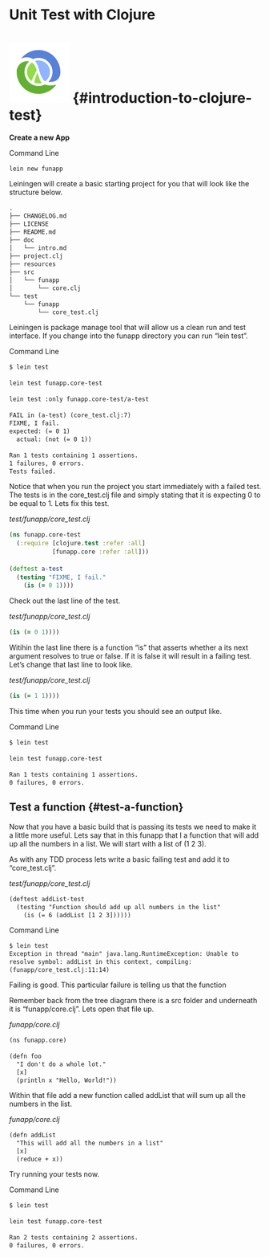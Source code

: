 # Unit Test with Clojure

#  ![](/assets/clojure-logo-120b.png) {#introduction-to-clojure-test}

**Create a new App**

Command Line

```
lein new funapp
```

Leiningen will create a basic starting project for you that will look like the structure below.

```
.
├── CHANGELOG.md
├── LICENSE
├── README.md
├── doc
│   └── intro.md
├── project.clj
├── resources
├── src
│   └── funapp
│       └── core.clj
└── test
    └── funapp
        └── core_test.clj
```

Leiningen is package manage tool that will allow us a clean run and test interface. If you change into the funapp directory you can run “lein test”.

Command Line

```
$ lein test

lein test funapp.core-test

lein test :only funapp.core-test/a-test

FAIL in (a-test) (core_test.clj:7)
FIXME, I fail.
expected: (= 0 1)
  actual: (not (= 0 1))

Ran 1 tests containing 1 assertions.
1 failures, 0 errors.
Tests failed.
```

Notice that when you run the project you start immediately with a failed test. The tests is in the core\_test.clj file and simply stating that it is expecting 0 to be equal to 1. Lets fix this test.

_test/funapp/core\_test.clj_

```clojure
(ns funapp.core-test
  (:require [clojure.test :refer :all]
            [funapp.core :refer :all]))

(deftest a-test
  (testing "FIXME, I fail."
    (is (= 0 1))))
```

Check out the last line of the test.

_test/funapp/core\_test.clj_

```clojure
(is (= 0 1))))
```

Witihin the last line there is a function “is” that asserts whether a its next argument resolves to true or false. If it is false it will result in a failing test. Let’s change that last line to look like.

_test/funapp/core\_test.clj_

```clojure
(is (= 1 1))))
```

This time when you run your tests you should see an output like.

Command Line

```
$ lein test

lein test funapp.core-test

Ran 1 tests containing 1 assertions.
0 failures, 0 errors.
```

## Test a function {#test-a-function}

Now that you have a basic build that is passing its tests we need to make it a little more useful. Lets say that in this funapp that I a function that will add up all the numbers in a list. We will start with a list of \(1 2 3\).

As with any TDD process lets write a basic failing test and add it to “core\_test.clj”.

_test/funapp/core\_test.clj_

```
(deftest addList-test
  (testing "Function should add up all numbers in the list"
    (is (= 6 (addList [1 2 3])))))
```

Command Line

```
$ lein test
Exception in thread "main" java.lang.RuntimeException: Unable to resolve symbol: addList in this context, compiling:(funapp/core_test.clj:11:14)
```

Failing is good. This particular failure is telling us that the function

Remember back from the tree diagram there is a src folder and underneath it is “funapp/core.clj”. Lets open that file up.

_funapp/core.clj_

```
(ns funapp.core)

(defn foo
  "I don't do a whole lot."
  [x]
  (println x "Hello, World!"))
```

Within that file add a new function called addList that will sum up all the numbers in the list.

_funapp/core.clj_

```
(defn addList
  "This will add all the numbers in a list"
  [x]
  (reduce + x))
```

Try running your tests now.

Command Line

```
$ lein test

lein test funapp.core-test

Ran 2 tests containing 2 assertions.
0 failures, 0 errors.
```



